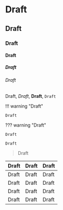
# Draft
## Draft
### Draft
#### Draft
##### Draft
###### Draft

Draft, *Draft*, **Draft**, `Draft`

!!! warning "Draft"
    
    Draft

??? warning "Draft"
    
    Draft


```
Draft
```

> Draft


| Draft | Draft | Draft |
|-------|-------|-------|
| Draft | Draft | Draft |
| Draft | Draft | Draft |
| Draft | Draft | Draft |
| Draft | Draft | Draft |


